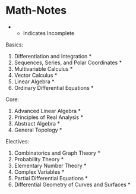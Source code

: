 # Math-Notes

* - Indicates Incomplete

Basics:
1. Differentiation and Integration *
2. Sequences, Series, and Polar Coordinates *
3. Multivariable Calculus *
4. Vector Calculus *
5. Linear Algebra *
6. Ordinary Differential Equations *

Core:
1. Advanced Linear Algebra *
2. Principles of Real Analysis *
3. Abstract Algebra *
4. General Topology *
   
Electives: 
1. Combinatorics and Graph Theory *
1. Probability Theory *
3. Elementary Number Theory *
4. Complex Variables *
5. Partial Differential Equations *
6. Differential Geometry of Curves and Surfaces *









